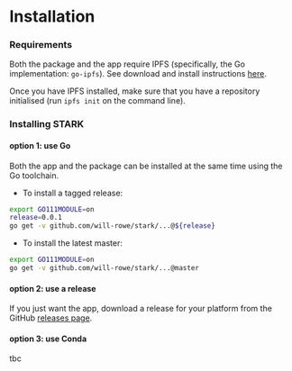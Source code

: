 # Installation

### Requirements

Both the package and the app require IPFS (specifically, the Go implementation: `go-ipfs`). See download and install instructions [here](https://docs.ipfs.io/guides/guides/install/).

Once you have IPFS installed, make sure that you have a repository initialised (run `ipfs init` on the command line).

### Installing STARK

#### option 1: use Go

Both the app and the package can be installed at the same time using the Go toolchain.

- To install a tagged release:

```sh
export GO111MODULE=on
release=0.0.1
go get -v github.com/will-rowe/stark/...@${release}
```

- To install the latest master:

```sh
export GO111MODULE=on
go get -v github.com/will-rowe/stark/...@master
```

#### option 2: use a release

If you just want the app, download a release for your platform from the GitHub [releases page](https://github.com/will-rowe/stark/releases).

#### option 3: use Conda

tbc
